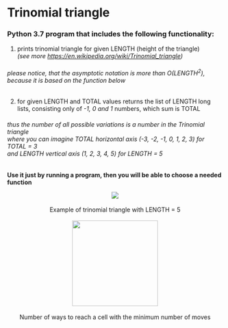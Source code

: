 # Trinomial triangle 
### Python 3.7 program that includes the following functionality: <br>
1. prints trinomial triangle for given LENGTH (height of the triangle) <br>_(see more https://en.wikipedia.org/wiki/Trinomial_triangle)_ 
###### please notice, that the asymptotic notation is more than O(LENGTH<sup>2</sup>), because it is based on the function below
2. for given LENGTH and TOTAL values returns the list of LENGTH long lists, consisting only of _-1, 0 and 1_ numbers, which sum is TOTAL
###### thus the number of all possible variations is a number in the Trinomial triangle <br>where you can imagine TOTAL horizontal axis (-3, -2, -1, 0, 1, 2, 3) for TOTAL = 3<br> and LENGTH vertical axis (1, 2, 3, 4, 5) for LENGTH = 5
**Use it just by running a program, then you will be able to choose a needed function**

<p align="center">
          <img src="https://wikimedia.org/api/rest_v1/media/math/render/svg/cc502b2cecdfb28fa8674bd32b3f1097ce6451be">
          <br><br>
          Example of trinomial triangle with LENGTH = 5
          <br><br>
          <img width="200" src="https://upload.wikimedia.org/wikipedia/commons/thumb/9/92/King_walks.svg/800px-King_walks.svg.png">
          <br><br>
          Number of ways to reach a cell with the minimum number of moves
</p>
